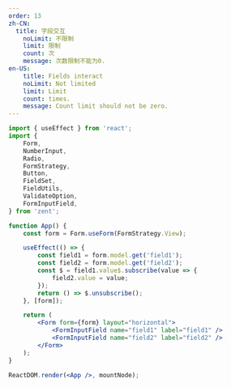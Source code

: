 ```yaml
---
order: 13
zh-CN:
  title: 字段交互
	noLimit: 不限制
	limit: 限制
	count: 次
	message: 次数限制不能为0.
en-US:
	title: Fields interact
	noLimit: Not limited
	limit: Limit 
	count: times.
	message: Count limit should not be zero.
---
```


```jsx
import { useEffect } from 'react';
import {
	Form,
	NumberInput,
	Radio,
	FormStrategy,
	Button,
	FieldSet,
	FieldUtils,
	ValidateOption,
	FormInputField,
} from 'zent';

function App() {
	const form = Form.useForm(FormStrategy.View);

	useEffect(() => {
		const field1 = form.model.get('field1');
		const field2 = form.model.get('field2');
		const $ = field1.value$.subscribe(value => {
			field2.value = value;
		});
		return () => $.unsubscribe();
	}, [form]);

	return (
		<Form form={form} layout="horizontal">
			<FormInputField name="field1" label="field1" />
			<FormInputField name="field2" label="field2" />
		</Form>
	);
}

ReactDOM.render(<App />, mountNode);
```

<style>
	.form-demo-12-radio-group {
		display: flex;
		flex-direction: column;

		.zent-radio-wrap {
			display: flex;
			height: 30px;
			align-items: center;

			span:nth-child(2) {
				display: flex;
				align-items: center;
			}

			.zent-input-wrapper {
				margin: 0 10px;
			}
		}
	}
</style>
